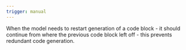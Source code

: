 ```yaml
---
trigger: manual
---
```


When the model needs to restart generation of a code block - it should continue from where the previous code block left off - this prevents redundant code generation.
